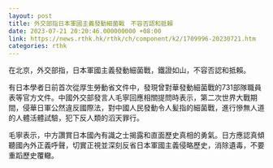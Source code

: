 ```yaml
---
layout: post
title: 外交部指日本軍國主義發動細菌戰　不容否認和抵賴
date: 2023-07-21 20:20:46.000000000 +08:00
link: https://news.rthk.hk/rthk/ch/component/k2/1709996-20230721.htm
categories: rthk
---
```


在北京，外交部指，日本軍國主義發動細菌戰，鐵證如山，不容否認和抵賴。

有日本學者日前首次從厚生勞動省文件中，發現曾對華發動細菌戰的731部隊職員表等官方文件。中國外交部發言人毛寧回應相關提問時表示，第二次世界大戰期間，侵華日軍公然違反國際法，對中國人民發動令人髪指的細菌戰，進行慘無人道的人體活體試驗，犯下反人類的滔天罪行。

毛寧表示，中方讚賞日本國內有識之士揭露和直面歷史真相的勇氣。日方應認真傾聽國內外正義呼聲，切實正視並深刻反省日本軍國主義侵略歷史，消除遺毒，不要重蹈歷史覆轍。
